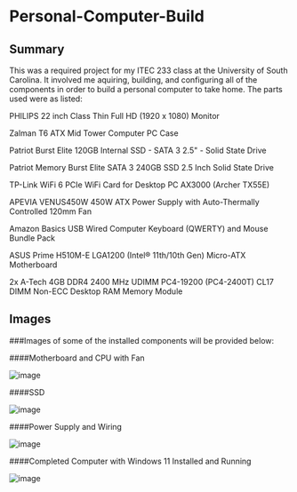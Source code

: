 # Personal-Computer-Build

## Summary

This was a required project for my ITEC 233 class at the University of South Carolina. It involved me aquiring, building, and configuring all of the components in order to build a personal computer to take home. The parts used were as listed:

PHILIPS 22 inch Class Thin Full HD (1920 x 1080) Monitor

Zalman T6 ATX Mid Tower Computer PC Case

Patriot Burst Elite 120GB Internal SSD - SATA 3 2.5" - Solid State Drive

Patriot Memory Burst Elite SATA 3 240GB SSD 2.5 Inch Solid State Drive

TP-Link WiFi 6 PCIe WiFi Card for Desktop PC AX3000 (Archer TX55E)

APEVIA VENUS450W 450W ATX Power Supply with Auto-Thermally Controlled 120mm Fan

Amazon Basics USB Wired Computer Keyboard (QWERTY) and Mouse Bundle Pack

ASUS Prime H510M-E LGA1200 (Intel® 11th/10th Gen) Micro-ATX Motherboard

2x A-Tech 4GB DDR4 2400 MHz UDIMM PC4-19200 (PC4-2400T) CL17 DIMM Non-ECC Desktop RAM Memory Module

## Images

###Images of some of the installed components will be provided below:

####Motherboard and CPU with Fan

![image](https://github.com/user-attachments/assets/99c48e8d-259b-4248-9b32-e1f7ac1566a3)

####SSD

![image](https://github.com/user-attachments/assets/73d05986-d987-4c4f-905c-dd2196decc35)

####Power Supply and Wiring

![image](https://github.com/user-attachments/assets/8da93a28-4e05-48c7-8d08-3cb65e9525b3)

####Completed Computer with Windows 11 Installed and Running

![image](https://github.com/user-attachments/assets/f716b950-2888-482b-9ccb-f8e68763414f)
